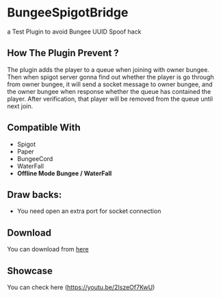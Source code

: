# BungeeSpigotBridge
a Test Plugin to avoid Bungee UUID Spoof hack

## How The Plugin Prevent ?
The plugin adds the player to a queue when joining with owner bungee.
Then when spigot server gonna find out whether the player is go through from owner bungee, it will send a socket message to owner bungee,
and the owner bungee when response whether the queue has contained the player. After verification, that player will be removed from the queue until next join.

## Compatible With
- Spigot
- Paper
- BungeeCord
- WaterFall
- **Offline Mode Bungee / WaterFall**


## Draw backs:
 - You need open an extra port for socket connection

## Download
  You can download from [here](http://www.mediafire.com/file/yl75fip8x3z6he7/BungeeSpigotBridge.jar/file)
  
  
## Showcase
  You can check here (https://youtu.be/2IszeOf7KwU)
  
